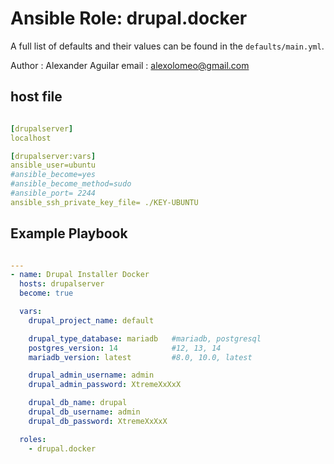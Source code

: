 # Ansible Role: drupal.docker

A full list of defaults and their values can be found in the `defaults/main.yml`.

Author : Alexander Aguilar
email  : alexolomeo@gmail.com

## host file

```yml

[drupalserver]
localhost

[drupalserver:vars]
ansible_user=ubuntu
#ansible_become=yes
#ansible_become_method=sudo
#ansible_port= 2244
ansible_ssh_private_key_file= ./KEY-UBUNTU

```

## Example Playbook


```yml

---
- name: Drupal Installer Docker
  hosts: drupalserver
  become: true

  vars:
    drupal_project_name: default

    drupal_type_database: mariadb   #mariadb, postgresql
    postgres_version: 14            #12, 13, 14
    mariadb_version: latest         #8.0, 10.0, latest

    drupal_admin_username: admin
    drupal_admin_password: XtremeXxXxX

    drupal_db_name: drupal
    drupal_db_username: admin
    drupal_db_password: XtremeXxXxX

  roles:
    - drupal.docker

```

